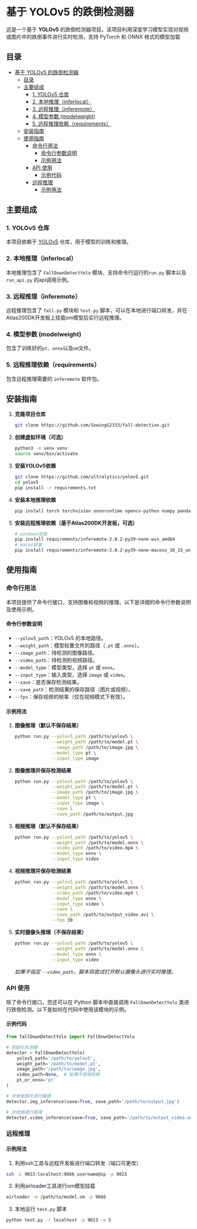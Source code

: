 # 基于 YOLOv5 的跌倒检测器

这是一个基于 **YOLOv5** 的跌倒检测器项目。该项目利用深度学习模型实现对视频或图片中的跌倒事件进行实时检测，支持 PyTorch 和 ONNX 格式的模型加载

## 目录

- [基于 YOLOv5 的跌倒检测器](#基于-yolov5-的跌倒检测器)
  - [目录](#目录)
  - [主要组成](#主要组成)
    - [1. YOLOv5 仓库](#1-yolov5-仓库)
    - [2. 本地推理（inferlocal）](#2-本地推理inferlocal)
    - [3. 远程推理（inferemote）](#3-远程推理inferemote)
    - [4. 模型参数 (modelweight)](#4-模型参数-modelweight)
    - [5. 远程推理依赖（requirements）](#5-远程推理依赖requirements)
  - [安装指南](#安装指南)
  - [使用指南](#使用指南)
    - [命令行用法](#命令行用法)
      - [命令行参数说明](#命令行参数说明)
      - [示例用法](#示例用法)
    - [API 使用](#api-使用)
      - [示例代码](#示例代码)
    - [远程推理](#远程推理)
      - [示例用法](#示例用法-1)
  
## 主要组成
### 1. YOLOv5 仓库

本项目依赖于 [YOLOv5](https://github.com/ultralytics/yolov5) 仓库，用于模型的训练和推理。

### 2. 本地推理（inferlocal）

本地推理包含了 `FallDownDetectYolo` 模块，支持命令行运行的`run.py` 脚本以及 `run_api.py` 的api调用示例。

### 3. 远程推理（inferemote）

远程推理包含了 `fall.py` 模块和 `test.py` 脚本，可以在本地进行端口转发，并在Atlas200DK开发板上挂载om模型后实行远程推理。

### 4. 模型参数 (modelweight)

包含了训练好的`pt`、`onnx`以及`om`文件。

### 5. 远程推理依赖（requirements）

包含远程推理需要的 `inferemote` 软件包。

## 安装指南

1. **克隆项目仓库**

    ```bash
    git clone https://github.com/SowingG2333/fall-detection.git
    ```

2. **创建虚拟环境（可选）**

    ```bash
    python3 -m venv venv
    source venv/bin/activate
    ```
    
3. **安装YOLOv5依赖**
   
    ```bash
    git clone https://github.com/ultralytics/yolov5.git
    cd yolov5
    pip install -r requirements.txt
    ```

4. **安装本地推理依赖**

    ```bash
    pip install torch torchvision onnxruntime opencv-python numpy pandas argparse
    ```

5. **安装远程推理依赖（基于Atlas200DK开发板，可选）**

    ```bash
    # windows安装
    pip install requirements/inferemote-2.0.2-py39-none-win_amd64
    # macos安装
    pip install requirements/inferemote-2.0.2-py39-none-macosx_10_15_universal2
    ```

## 使用指南

### 命令行用法

本项目提供了命令行接口，支持图像和视频的推理。以下是详细的命令行参数说明及使用示例。

#### 命令行参数说明

- `--yolov5_path`：YOLOv5 的本地路径。
- `--weight_path`：模型权重文件的路径（`.pt` 或 `.onnx`）。
- `--image_path`：待检测的图像路径。
- `--video_path`：待检测的视频路径。
- `--model_type`：模型类型，选择 `pt` 或 `onnx`。
- `--input_type`：输入类型，选择 `image` 或 `video`。
- `--save`：是否保存检测结果。
- `--save_path`：检测结果的保存路径（图片或视频）。
- `--fps`：保存视频的帧率（仅在视频模式下有效）。

#### 示例用法

1. **图像推理（默认不保存结果）**

    ```bash
    python run.py --yolov5_path /path/to/yolov5 \
                  --weight_path /path/to/model.pt \
                  --image_path /path/to/image.jpg \
                  --model_type pt \
                  --input_type image
    ```

2. **图像推理并保存检测结果**

    ```bash
    python run.py --yolov5_path /path/to/yolov5 \
                  --weight_path /path/to/model.pt \
                  --image_path /path/to/image.jpg \
                  --model_type pt \
                  --input_type image \
                  --save \
                  --save_path /path/to/output.jpg
    ```

3. **视频推理（默认不保存结果）**

    ```bash
    python run.py --yolov5_path /path/to/yolov5 \
                  --weight_path /path/to/model.onnx \
                  --video_path /path/to/video.mp4 \
                  --model_type onnx \
                  --input_type video
    ```

4. **视频推理并保存检测结果**

    ```bash
    python run.py --yolov5_path /path/to/yolov5 \
                  --weight_path /path/to/model.onnx \
                  --video_path /path/to/video.mp4 \
                  --model_type onnx \
                  --input_type video \
                  --save \
                  --save_path /path/to/output_video.avi \
                  --fps 30
    ```

5. **实时摄像头推理（不保存结果）**

    ```bash
    python run.py --yolov5_path /path/to/yolov5 \
                  --weight_path /path/to/model.onnx \
                  --model_type onnx \
                  --input_type video
    ```

    *如果不指定 `--video_path`，脚本将尝试打开默认摄像头进行实时推理。*

### API 使用

除了命令行接口，您还可以在 Python 脚本中直接调用 `FallDownDetectYolo` 类进行跌倒检测。以下是如何在代码中使用该模块的示例。

#### 示例代码

```python
from fallDownDetectYolo import FallDownDetectYolo

# 初始化检测器
detector = FallDownDetectYolo(
    yolov5_path='/path/to/yolov5',
    weight_path='/path/to/model.pt',
    image_path='/path/to/image.jpg',
    video_path=None,  # 如果不使用视频
    pt_or_onnx='pt'
)

# 对单张图片进行推理
detector.img_inference(save=True, save_path='/path/to/output.jpg')

# 对视频进行推理
detector.video_inference(save=True, save_path='/path/to/output_video.avi', fps=30)
```

### 远程推理
#### 示例用法
1. 利用ssh工具与远程开发板进行端口转发（端口可更改）
```bash
ssh -L 9023:localhost:9666 username@ip -p 9023
```
2. 利用airloader工具进行om模型挂载
```bash
airloader -m /path/to/model.om -p 9666
```
3. 本地运行 `test.py` 脚本
```bash
python test.py -r localhost -p 9023 -w 5    
```
